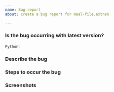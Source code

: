 ```yaml
---
name: Bug report
about: Create a bug report for Real-file.extnsn

---
```


### Is the bug occurring with latest version?

`Python`:

### Describe the bug

### Steps to occur the bug

### Screenshots
